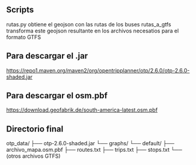 ## Scripts
rutas.py obtiene el geojson con las rutas de los buses
rutas_a_gtfs transforma este geojson resultante en los archivos necesatios para el formato GTFS

## Para descargar el .jar
https://repo1.maven.org/maven2/org/opentripplanner/otp/2.6.0/otp-2.6.0-shaded.jar

## Para descargar el osm.pbf
https://download.geofabrik.de/south-america-latest.osm.pbf

## Directorio final
otp_data/
├── otp-2.6.0-shaded.jar
└── graphs/
    └── default/
        ├── archivo_mapa.osm.pbf
        ├── routes.txt
        ├── trips.txt
        ├── stops.txt
        └── (otros archivos GTFS)